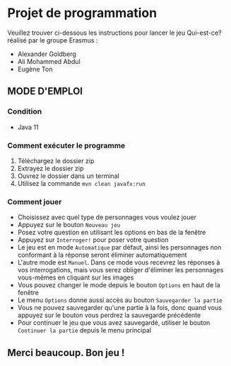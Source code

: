 # Projet de programmation
Veuillez trouver ci-dessous les instructions pour lancer le jeu Qui-est-ce? réalisé par le groupe Erasmus :
* Alexander Goldberg
* Ali Mohammed Abdul
* Eugène Ton


## MODE D'EMPLOI
### Condition
- Java 11

### Comment exécuter le programme
1. Téléchargez le dossier zip
2. Extrayez le dossier zip
3. Ouvrez le dossier dans un terminal
4. Utilisez la commande `mvn clean javafx:run`

### Comment jouer
- Choisissez avec quel type de personnages vous voulez jouer
- Appuyez sur le bouton `Nouveau jeu`
- Posez votre question en utilisant les options en bas de la fenêtre
- Appuyez sur `Interroger!` pour poser votre question
- Le jeu est en mode `Automatique` par défaut, ainsi les personnages non conformant à la réponse seront éliminer automatiquement
- L'autre mode est `Manuel`. Dans ce mode vous recevrez les réponses à vos interrogations, mais vous serez obliger d'éliminer les personnages vous-mêmes en cliquant sur les images
- Vous pouvez changer le mode depuis le bouton `Options` en haut de la fenêtre
- Le menu `Options` donne aussi accès au bouton `Sauvegarder la partie`
- Vous ne pouvez sauvegarder qu'une partie à la fois, donc quand vous appuyez sur le bouton vous perdrez la sauvegarde précédente
- Pour continuer le jeu que vous avez sauvegardé, utiliser le bouton `Continuer la partie` depuis le menu principal

## Merci beaucoup. Bon jeu !


